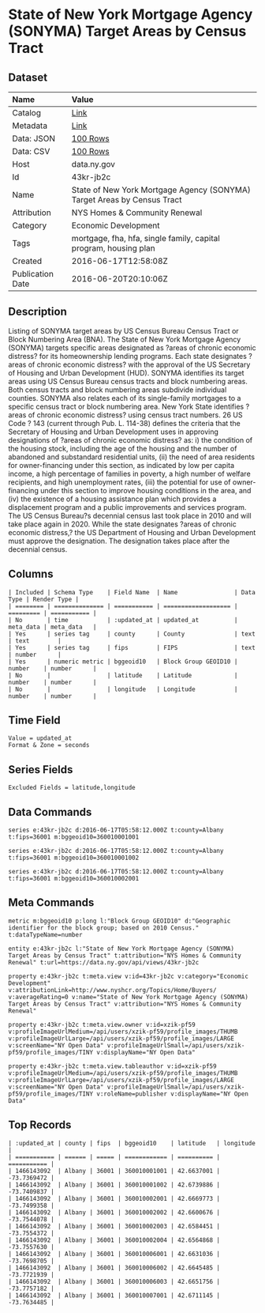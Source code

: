 # State of New York Mortgage Agency (SONYMA) Target Areas by Census Tract

## Dataset

| Name | Value |
| :--- | :---- |
| Catalog | [Link](https://catalog.data.gov/dataset/state-of-new-york-mortgage-agency-sonyma-target-areas-by-census-tract) |
| Metadata | [Link](https://data.ny.gov/api/views/43kr-jb2c) |
| Data: JSON | [100 Rows](https://data.ny.gov/api/views/43kr-jb2c/rows.json?max_rows=100) |
| Data: CSV | [100 Rows](https://data.ny.gov/api/views/43kr-jb2c/rows.csv?max_rows=100) |
| Host | data.ny.gov |
| Id | 43kr-jb2c |
| Name | State of New York Mortgage Agency (SONYMA) Target Areas by Census Tract |
| Attribution | NYS Homes & Community Renewal |
| Category | Economic Development |
| Tags | mortgage, fha, hfa, single family, capital program, housing plan |
| Created | 2016-06-17T12:58:08Z |
| Publication Date | 2016-06-20T20:10:06Z |

## Description

Listing of SONYMA target areas by US Census Bureau Census Tract or Block Numbering Area (BNA).
The State of New York Mortgage Agency (SONYMA) targets specific areas designated as ?areas of chronic economic distress? for its homeownership lending programs. Each state designates ?areas of chronic economic distress? with the approval of the US Secretary of Housing and Urban Development (HUD). SONYMA identifies its target areas using US Census Bureau census tracts and block numbering areas. Both census tracts and block numbering areas subdivide individual counties. SONYMA also relates each of its single-family mortgages to a specific census tract or block numbering area.
New York State identifies ?areas of chronic economic distress? using census tract numbers. 26 US Code ? 143 (current through Pub. L. 114-38) defines the criteria that the Secretary of Housing and Urban Development uses in approving designations of ?areas of chronic economic distress? as: i) the condition of the housing stock, including the age of the housing and the number of abandoned and substandard residential units, (ii) the need of area residents for owner-financing under this section, as indicated by low per capita income, a high percentage of families in poverty, a high number of welfare recipients, and high unemployment rates, (iii) the potential for use of owner-financing under this section to improve housing conditions in the area, and (iv) the existence of a housing assistance plan which provides a displacement program and a public improvements and services program.
The US Census Bureau?s decennial census last took place in 2010 and will take place again in 2020. While the state designates ?areas of chronic economic distress,? the US Department of Housing and Urban Development must approve the designation. The designation takes place after the decennial census.

## Columns

```ls
| Included | Schema Type    | Field Name  | Name                | Data Type | Render Type |
| ======== | ============== | =========== | =================== | ========= | =========== |
| No       | time           | :updated_at | updated_at          | meta_data | meta_data   |
| Yes      | series tag     | county      | County              | text      | text        |
| Yes      | series tag     | fips        | FIPS                | text      | number      |
| Yes      | numeric metric | bggeoid10   | Block Group GEOID10 | number    | number      |
| No       |                | latitude    | Latitude            | number    | number      |
| No       |                | longitude   | Longitude           | number    | number      |
```

## Time Field

```ls
Value = updated_at
Format & Zone = seconds
```

## Series Fields

```ls
Excluded Fields = latitude,longitude
```

## Data Commands

```ls
series e:43kr-jb2c d:2016-06-17T05:58:12.000Z t:county=Albany t:fips=36001 m:bggeoid10=360010001001

series e:43kr-jb2c d:2016-06-17T05:58:12.000Z t:county=Albany t:fips=36001 m:bggeoid10=360010001002

series e:43kr-jb2c d:2016-06-17T05:58:12.000Z t:county=Albany t:fips=36001 m:bggeoid10=360010002001
```

## Meta Commands

```ls
metric m:bggeoid10 p:long l:"Block Group GEOID10" d:"Geographic identifier for the block group; based on 2010 Census." t:dataTypeName=number

entity e:43kr-jb2c l:"State of New York Mortgage Agency (SONYMA) Target Areas by Census Tract" t:attribution="NYS Homes & Community Renewal" t:url=https://data.ny.gov/api/views/43kr-jb2c

property e:43kr-jb2c t:meta.view v:id=43kr-jb2c v:category="Economic Development" v:attributionLink=http://www.nyshcr.org/Topics/Home/Buyers/ v:averageRating=0 v:name="State of New York Mortgage Agency (SONYMA) Target Areas by Census Tract" v:attribution="NYS Homes & Community Renewal"

property e:43kr-jb2c t:meta.view.owner v:id=xzik-pf59 v:profileImageUrlMedium=/api/users/xzik-pf59/profile_images/THUMB v:profileImageUrlLarge=/api/users/xzik-pf59/profile_images/LARGE v:screenName="NY Open Data" v:profileImageUrlSmall=/api/users/xzik-pf59/profile_images/TINY v:displayName="NY Open Data"

property e:43kr-jb2c t:meta.view.tableauthor v:id=xzik-pf59 v:profileImageUrlMedium=/api/users/xzik-pf59/profile_images/THUMB v:profileImageUrlLarge=/api/users/xzik-pf59/profile_images/LARGE v:screenName="NY Open Data" v:profileImageUrlSmall=/api/users/xzik-pf59/profile_images/TINY v:roleName=publisher v:displayName="NY Open Data"
```

## Top Records

```ls
| :updated_at | county | fips  | bggeoid10    | latitude   | longitude   | 
| =========== | ====== | ===== | ============ | ========== | =========== | 
| 1466143092  | Albany | 36001 | 360010001001 | 42.6637001 | -73.7369472 | 
| 1466143092  | Albany | 36001 | 360010001002 | 42.6739886 | -73.7409837 | 
| 1466143092  | Albany | 36001 | 360010002001 | 42.6669773 | -73.7499358 | 
| 1466143092  | Albany | 36001 | 360010002002 | 42.6600676 | -73.7544078 | 
| 1466143092  | Albany | 36001 | 360010002003 | 42.6584451 | -73.7554372 | 
| 1466143092  | Albany | 36001 | 360010002004 | 42.6564868 | -73.7557630 | 
| 1466143092  | Albany | 36001 | 360010006001 | 42.6631036 | -73.7698705 | 
| 1466143092  | Albany | 36001 | 360010006002 | 42.6645485 | -73.7721939 | 
| 1466143092  | Albany | 36001 | 360010006003 | 42.6651756 | -73.7757182 | 
| 1466143092  | Albany | 36001 | 360010007001 | 42.6711145 | -73.7634485 | 
```